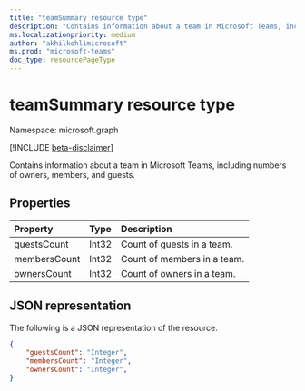 ```yaml
---
title: "teamSummary resource type"
description: "Contains information about a team in Microsoft Teams, including numbers of owners, members, and guests."
ms.localizationpriority: medium
author: "akhilkohlimicrosoft"
ms.prod: "microsoft-teams"
doc_type: resourcePageType
---
```


# teamSummary resource type

Namespace: microsoft.graph

[!INCLUDE [beta-disclaimer](../../includes/beta-disclaimer.md)]

Contains information about a team in Microsoft Teams, including numbers of owners, members, and guests.

## Properties
| Property	   | Type	|Description|
|:---------------|:--------|:----------|
|guestsCount|Int32|Count of guests in a team.|
|membersCount|Int32|Count of members in a team.|
|ownersCount|Int32|Count of owners in a team.|

## JSON representation

The following is a JSON representation of the resource.

<!-- {
  "blockType": "resource",
  "@odata.type": "microsoft.graph.teamSummary"
}-->

```json
{
    "guestsCount": "Integer",
    "membersCount": "Integer",
    "ownersCount": "Integer",
}
```


